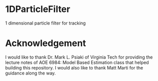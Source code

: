 # 1DParticleFilter
1 dimensional particle filter for tracking 

# Acknowledgement 
I would like to thank Dr. Mark L. Psiaki of Virginia Tech for providing the lecture notes of AOE 6984: Model Based Estimation class 
that helped building this repository.
I would also like to thank Matt Marti for the guidance along the way. 
